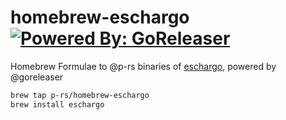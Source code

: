 # homebrew-eschargo [![Powered By: GoReleaser](https://img.shields.io/badge/powered%20by-goreleaser-green.svg?style=flat-square)](https://github.com/goreleaser)

Homebrew Formulae to @p-rs binaries of [eschargo](https://github.com/p-rs/eschargo), powered by @goreleaser

```sh
brew tap p-rs/homebrew-eschargo
brew install eschargo
```

